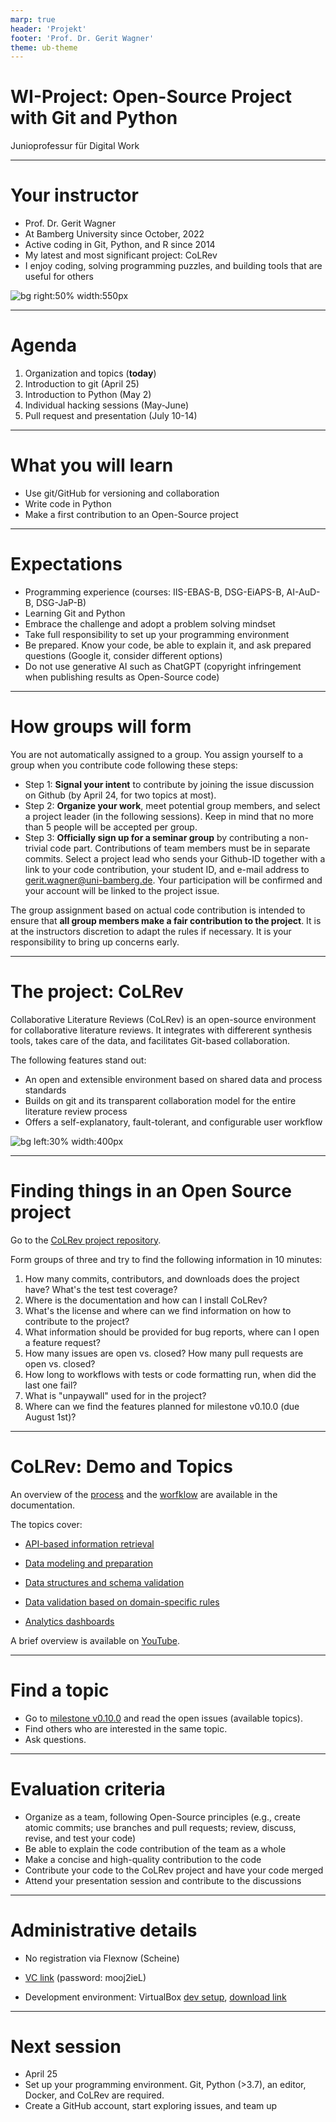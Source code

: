 ```yaml
---
marp: true
header: 'Projekt'
footer: 'Prof. Dr. Gerit Wagner'
theme: ub-theme
---
```


<!-- paginate: true -->

# WI-Project: Open-Source Project with Git and Python

Junioprofessur für Digital Work

<!--
Ask: WI/ISM?, Experience in programming, in git/python, open-source development?
-->

---

# Your instructor

- Prof. Dr. Gerit Wagner
- At Bamberg University since October, 2022
- Active coding in Git, Python, and R since 2014
- My latest and most significant project: CoLRev
- I enjoy coding, solving programming puzzles, and building tools that are useful for others

![bg right:50% width:550px](coding_experience.png)

<!--
You wee when I took vacation
It takes 10 years to become good at something
Git/Python/R: for my research projects
Enjoyment/challenge/making an impact: that's what I want you to experience in this project.
-->

---

# Agenda

1. Organization and topics (**today**)
2. Introduction to git (April 25)
3. Introduction to Python (May 2)
4. Individual hacking sessions (May-June)
5. Pull request and presentation (July 10-14)

---

# What you will learn

- Use git/GitHub for versioning and collaboration
- Write code in Python
- Make a first contribution to an Open-Source project

<!-- 
Git und Pyhton kurz erkären/motivieren

Github platform: tests, continuous integration, forks, ...
-->

---

# Expectations

- Programming experience (courses: IIS-EBAS-B, DSG-EiAPS-B, AI-AuD-B, DSG-JaP-B)
- Learning Git and Python
- Embrace the challenge and adopt a problem solving mindset
- Take full responsibility to set up your programming environment
- Be prepared. Know your code, be able to explain it, and ask prepared questions (Google it, consider different options)
- Do not use generative AI such as ChatGPT (copyright infringement when publishing results as Open-Source code)


<!--
Klar kommunizieren: wenn ihr die Programmiererfahrung/Kurse nicht mitbringt und euch das nicht zutraut, dann belegt das Projekt eher im nächsten Semester.

Highlight: your contribution will be public/used by others!

Ggf. auf Projekt im nächsten Semester verweisen

Clear message:
- You have to learn git and python. I will provide an introductory session, but you will need to invest more time.
- you are expected to set up your environment. I am available to answer questions, but I cannot setup individual machines.

contribution: you are expected to make that contribution (know what you do, be able to explain it - you cannot use generative AI like ChatGPT because you will have to submit the code under the MIT license.)

small teams, everyone is expected to program and contribute - with git, we see contributions. - that's a good thing if you tend to pull your weight

-->

---

# How groups will form

You are not automatically assigned to a group. You assign yourself to a group when you contribute code following these steps:
- Step 1: **Signal your intent** to contribute by joining the issue discussion on Github (by April 24, for two topics at most).
- Step 2: **Organize your work**, meet potential group members, and select a project leader (in the following sessions). Keep in mind that no more than 5 people will be accepted per group.
- Step 3: **Officially sign up for a seminar group** by contributing a non-trivial code part. Contributions of team members must be in separate commits. Select a project lead who sends your Github-ID together with a link to your code contribution, your student ID, and e-mail address to [gerit.wagner@uni-bamberg.de](mailto:gerit.wagner@uni-bamberg.de). Your participation will be confirmed and your account will be linked to the project issue.

The group assignment based on actual code contribution is intended to ensure that **all group members make a fair contribution to the project**. It is at the instructors discretion to adapt the rules if necessary. It is your responsibility to bring up concerns early.

<!-- 
Sie haben es selbst in der Hand - Sie können sich bei dem Thema einbringen, das Sie interessiert!

the next sessions will also serve as a group forming session



projekt: gruppenfindung:

- Generell ansagen: ich mache keine Gruppen am Anfang. Man zeigt, dass man an einem Teiltehma mitarbeitet wernn man zu einem Pull-request beiträgt. Man kann anderen signalisieren, wenn man an einem Thema interessiert ist, indem man einem issue folgt. Man kann also auch strategisch issues wählen, denen keiner folgt. Es ist wichtig, früh zu pushen. Es ist möglich (und empfman ohlen) aber nicht zwingend notwendig, sich in Teams zu treffen.
-> Regel: wenn man auf einen issue pushed muss man sich ausreichend vorher eingetragen haben, im issue kommunizieren.
- Ich behalte mir vor, bis zur Python session (willkürlich bzw. in Abstimmung) Gruppen zu verkleinern (bestimmte TeilnehmerInnen zu verpflichten, in andere Themen zu wechseln).
- Eigene Verantwortung: Gruppen mit mehr als 5 Teilnehmenden sollten vermieden werden, müssten substantiell höhere Erwartungen erfüllen. Jeder TeilnehmerIn ist verpflichtet, mir zu signalisieren, wenn Gruppen zu groß werden.
-> Gruppen in den späteren Sessions bitten, sich zusammenzusetzen (austausch anstoßen)
-> Durchmischung kann durch "Überbuchen" von beliebten Issues getrieben werden (es wird zufällig/von mir ausgewählt, wer wechseln muss)
-> es bleibt in gewissem Umfang möglich, die Themenauswahl/Gruppenauswahl mit zu beeinflussen (zB. wenn man in kleinen Gruppen auf Themen mit wenig Interessenten geht)

-> Ich setze Anreize, dass Beiträge früh geleistet werden (keine Riesen-Commits kurz vor Schluss), und dass eine gute Abstimmung in der Gruppe erfolgt (Anforderungen), und dass die Gruppenverteilung ausgeglichen ist (nicht Open-Source konform, aber für das Projekt wichtig.)

-> Abstimmen mit den Füßen (Open-Source-like)

-> anders als DBs vorschlag (Durchmischung)

-> gut erklären, wie sich ein Open-Source Projekt organisiert (issues, transparente Kommunikation, ...)

DB: alle mitnehmen? LT: quote erforderlich? (WI/ISM)

ASK: how many ISM (Java not mandatory) and WI?
-> maybe require a certain number of ISM students per group?

-->

---

# The project: CoLRev

Collaborative Literature Reviews (CoLRev) is an open-source environment for collaborative literature reviews. It integrates with differerent synthesis tools, takes care of the data, and facilitates Git-based collaboration.

The following features stand out:

- An open and extensible environment based on shared data and process standards
- Builds on git and its transparent collaboration model for the entire literature review process
- Offers a self-explanatory, fault-tolerant, and configurable user workflow

![bg left:30% width:400px](colrev-logo.png)

<!-- 
Ambition: Open-source environment for literature reviews (like R for statistics, or Python for ML)

Wer hat schon mal eine Literaturübersicht geschrieben?

Command line!

git as an inspiration: rapid adoption (not because there were shiny interfaces, but because the data management was very efficient, reliable, and scalable to large teams)

-->
---

# Finding things in an Open Source project

Go to the [CoLRev project repository](https://github.com/CoLRev-Ecosystem/colrev).

Form groups of three and try to find the following information in 10 minutes:

1. How many commits, contributors, and downloads does the project have? What's the test test coverage?
2. Where is the documentation and how can I install CoLRev?
3. What's the license and where can we find information on how to contribute to the project?
4. What information should be provided for bug reports, where can I open a feature request?
5. How many issues are open vs. closed? How many pull requests are open vs. closed?
6. How long to workflows with tests or code formatting run, when did the last one fail?
7. What is "unpaywall" used for in the project?
8. Where can we find the features planned for milestone v0.10.0 (due August 1st)?

<!-- 
"Schnitzeljagd" - auf Zeit
-> bei der Programmierung wichtig: Bibliotheken schnell einschätzen.

Nach 5 minuten fragen: wer ist schon fertig? ggf. mehr Zeit geben.
TODO : auflösen!

Correcponds to Software selection (criteria) -> ask: what does each concept mean?

unpaywall: search the github project or documentation (rst: documentation, py: get_pdf method)

go to new issue -> show template for bugs/new features

Afterwards: Ask who has found (1, 2, ...)
- show solutions
- Note: what should be improved?

Show the colrev/github website, documentation, explain the git/open-source community structure

Show architecture graph

Show the issues/the good-first-issue (and the code-markers)


-> the topics (features of 0.10.0): what we will look at later.

-->

---

# CoLRev: Demo and Topics

An overview of the [process](https://colrev.readthedocs.io/en/latest/manual/operations.html) and the [worfklow](https://colrev.readthedocs.io/en/latest/manual/workflow.html) are available in the documentation.

The topics cover:

- [API-based information retrieval](https://github.com/CoLRev-Environment/colrev/issues/120)

- [Data modeling and preparation](https://github.com/CoLRev-Environment/colrev/issues/129)

- [Data structures and schema validation](https://github.com/CoLRev-Environment/colrev/issues/107)

- [Data validation based on domain-specific rules](https://github.com/CoLRev-Environment/colrev/issues/109)

- [Analytics dashboards](https://github.com/CoLRev-Environment/colrev/issues/130)

A brief overview is available on [YouTube](https://www.youtube.com/watch?v=yfGGraQC6vs).

<!-- 

Show that each issue has specific pointers to the code, mention that I am available to answer questions, provide feedback in the hacking sessions

Demonstrate workflow

- search: SearchSource: API-example: resembling Topic 1
- prep: This is where the journals (Topic 2) would provide input
- validation: show example -> validate also applies to review types (show problem formulation in the docs). (Topic 3)
- colrev stauts -> dashboard of the sample, burn-down chart (Topic 4)
- data: Data extraction (structured) -> validation, illustrate errors Topic 5

-->

---

# Find a topic

- Go to [milestone v0.10.0](https://github.com/CoLRev-Ecosystem/colrev/milestone/5) and read the open issues (available topics).
- Find others who are interested in the same topic.
- Ask questions.

<!--
Ask: who is interested in topic 1, ...?
-> connect people

Are there questions?

Note: good-first-issues: typical starting point when joining an open-source project

Explore the issues, try to understand them, identify those that you would be interested in
Then we can answer questions
TODO : also ask who would be interested in topic 1, 2, 3... (to give an overview of the topics that are highly popular)

TODO : emphasize parallels to git -->

---

# Evaluation criteria

- Organize as a team, following Open-Source principles (e.g., create atomic commits; use branches and pull requests; review, discuss, revise, and test your code)
- Be able to explain the code contribution of the team as a whole
- Make a concise and high-quality contribution to the code
- Contribute your code to the CoLRev project and have your code merged
- Attend your presentation session and contribute to the discussions

<!-- 
Presentations Expectations: length/format, show code, demonstrate rationales/alternatives, potential extensions, summarize challenges (how could they be addressed/prevented in upcoming student projects)
-->

---

# Administrative details

- No registration via Flexnow (Scheine)

- [VC link](https://vc.uni-bamberg.de/course/view.php?id=61245) (password: mooj2ieL)

- Development environment: VirtualBox [dev setup](https://github.com/geritwagner/dev-setup), [download link](https://gigamove.rwth-aachen.de/de/download/0124f27bae3a53276aa6c239b789d4ed)

---

# Next session

- April 25
- Set up your programming environment. Git, Python (>3.7), an editor, Docker, and CoLRev are required.
- Create a GitHub account, start exploring issues, and team up

<!-- 
We need the programming environment next time.
You can use the VirtualBox image or try to set it up on a local machine.
You have to take responsibility for your environment (we cannot offer a lot of support).
The instructions are online and you can make suggestions for improvements (if any).

-->